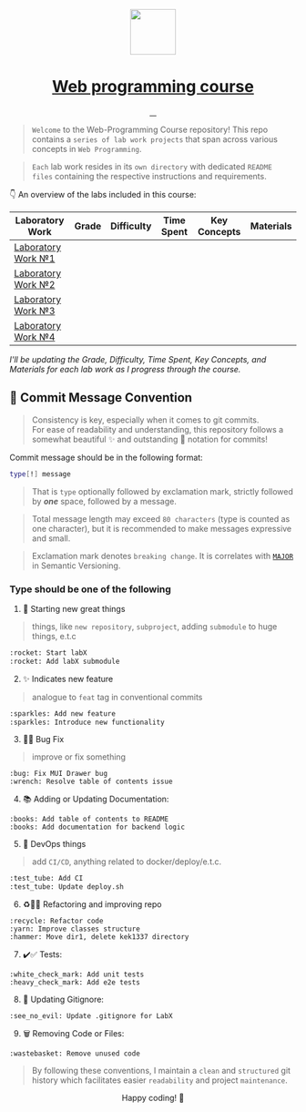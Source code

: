 <p align="center">
  <a href="https://ibb.co/FszDc14">
    <picture>
      <img src="https://i.ibb.co/FszDc14/global-network.png" height="80">
    </picture>
    <h1 align="center">Web programming course</h1>
  </a>
</p>

<p align="center">
  <a aria-label="Last commit" href="https://github.com/worthant/web-programming-course/commits/main">
    <img alt="" src="https://img.shields.io/github/last-commit/worthant/web-programming-course?style=for-the-badge&logo=git">
  </a>
  <a aria-label="Repo size" href="https://github.com/worthant/web-programming-course">
    <img alt="" src="https://img.shields.io/github/repo-size/worthant/web-programming-course?style=for-the-badge&logo=github">
  </a>
  <a aria-label="License" href="./LICENSE">
    <img alt="" src="https://img.shields.io/github/license/worthant/web-programming-course?style=for-the-badge">
  </a>
  <a aria-label="Translation" href="./README_RU.md">
    <img alt="" src="https://img.shields.io/badge/translation-RU-red?style=for-the-badge">
  </a>
</p>

> `Welcome` to the Web-Programming Course repository! This repo contains a `series of lab work projects` that span across various concepts in `Web Programming`.  

> `Each` lab work resides in its `own directory` with dedicated `README files` containing the respective instructions and requirements.

👇 An overview of the labs included in this course:

| Laboratory Work              | Grade | Difficulty | Time Spent | Key Concepts | Materials |
| ---------------------------- | ----- | ---------- | ---------- | ------------ | --------- |
| [Laboratory Work №1](https://github.com/worthant/simple-one-page-website) |       |            |            |              |           |
| [Laboratory Work №2](./lab2) |       |            |            |              |           |
| [Laboratory Work №3](./lab3) |       |            |            |              |           |
| [Laboratory Work №4](./lab4) |       |            |            |              |           |

_I'll be updating the Grade, Difficulty, Time Spent, Key Concepts, and Materials for each lab work as I progress through the course._

## 📝 Commit Message Convention

> Consistency is key, especially when it comes to git commits.  
> For ease of readability and understanding, this repository follows a somewhat beautiful :sparkles: and outstanding :rocket: notation for commits!

Commit message should be in the following format:

```bash
type[!] message
```

> That is `type` optionally followed by exclamation mark, strictly followed by _**one**_ space, followed by a message.

> Total message length may exceed `80 characters` (type is counted as one character), but it is recommended to make messages expressive and small.

> Exclamation mark denotes `breaking change`. It is correlates with [`MAJOR`](https://semver.org/#summary) in Semantic Versioning.

### Type should be one of the following

1. 🚀 Starting new great things  

> things, like `new repository`, `subproject`, adding `submodule` to huge things, e.t.c

```bash
:rocket: Start labX
:rocket: Add labX submodule
```

2. :sparkles: Indicates new feature  

> analogue to `feat` tag in conventional commits

```bash
:sparkles: Add new feature
:sparkles: Introduce new functionality
```

3. :bug::wrench: Bug Fix

> improve or fix something

```
:bug: Fix MUI Drawer bug
:wrench: Resolve table of contents issue
```

4. 📚 Adding or Updating Documentation:

```
:books: Add table of contents to README
:books: Add documentation for backend logic
```

5. :test_tube: DevOps things

> add `CI/CD`, anything related to docker/deploy/e.t.c.

```bash
:test_tube: Add CI
:test_tube: Update deploy.sh
```

6. :recycle::yarn::hammer: Refactoring and improving repo

```
:recycle: Refactor code
:yarn: Improve classes structure
:hammer: Move dir1, delete kek1337 directory
```

7. :heavy_check_mark::white_check_mark: Tests:

```
:white_check_mark: Add unit tests
:heavy_check_mark: Add e2e tests
```

8. 🙈 Updating Gitignore:

```
:see_no_evil: Update .gitignore for LabX
```
  
9. 🗑️ Removing Code or Files:

```
:wastebasket: Remove unused code
```

> By following these conventions, I maintain a `clean` and `structured` git history which facilitates easier `readability` and project `maintenance`.

<p align="center">Happy coding! 🎉</p>
